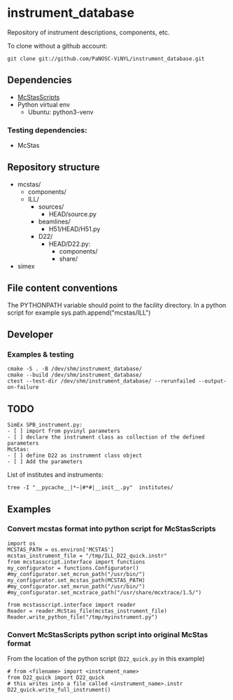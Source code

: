 # instrument_database
Repository of instrument descriptions, components, etc.

To clone without a github account:
```
git clone git://github.com/PaNOSC-ViNYL/instrument_database.git
```

## Dependencies
 - [McStasScripts](https://github.com/PaNOSC-ViNYL/McStasScript)
 - Python virtual env
   - Ubuntu: python3-venv

### Testing dependencies:
 - McStas
 
## Repository structure
  - mcstas/
    - components/
    - ILL/
      - sources/
        - HEAD/source.py
      - beamlines/
        - H51/HEAD/H51.py
      - D22/
        - HEAD/D22.py:
          - components/
          - share/
  - simex
  
## File content conventions
The PYTHONPATH variable should point to the facility directory. In a python script for example
sys.path.append("mcstas/ILL")


## Developer
### Examples & testing
```
cmake -S . -B /dev/shm/instrument_database/
cmake --build /dev/shm/instrument_database/
ctest --test-dir /dev/shm/instrument_database/ --rerunfailed --output-on-failure
```

## TODO
	SimEx SPB_instrument.py:
	- [ ] import from pyvinyl parameters 
	- [ ] declare the instrument class as collection of the defined parameters
	McStas:
	- [ ] define D22 as instrument class object
	- [ ] Add the parameters
	

List of institutes and instruments:
```
tree -I "__pycache__|*~|#*#|__init__.py"  institutes/
```

## Examples

### Convert mcstas format into python script for McStasScripts

```
import os
MCSTAS_PATH = os.environ['MCSTAS']
mcstas_instrument_file = "/tmp/ILL_D22_quick.instr"
from mcstasscript.interface import functions
my_configurator = functions.Configurator()
#my_configurator.set_mcrun_path("/usr/bin/")
my_configurator.set_mcstas_path(MCSTAS_PATH)
#my_configurator.set_mxrun_path("/usr/bin/")
#my_configurator.set_mcxtrace_path("/usr/share/mcxtrace/1.5/")

from mcstasscript.interface import reader
Reader = reader.McStas_file(mcstas_instrument_file)
Reader.write_python_file("/tmp/myinstrument.py")
```

### Convert McStasScripts python script into original McStas format
From the location of the python script (`D22_quick.py` in this example)
```
# from <filename> import <instrument_name>
from D22_quick import D22_quick
# this writes into a file called <instrument_name>.instr
D22_quick.write_full_instrument()

```
